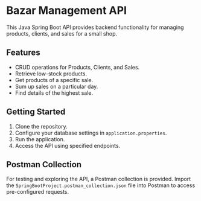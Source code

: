 # Bazar Management API

This Java Spring Boot API provides backend functionality for managing products, clients, and sales for a small shop.

## Features

- CRUD operations for Products, Clients, and Sales.
- Retrieve low-stock products.
- Get products of a specific sale.
- Sum up sales on a particular day.
- Find details of the highest sale.

## Getting Started

1. Clone the repository.
2. Configure your database settings in `application.properties`.
3. Run the application.
4. Access the API using specified endpoints.

## Postman Collection

For testing and exploring the API, a Postman collection is provided. Import the `SpringBootProject.postman_collection.json` file into Postman to access pre-configured requests.
